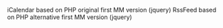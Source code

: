 iCalendar based on PHP original first MM version (jquery)
RssFeed based on PHP alternative first MM version (jquery)
